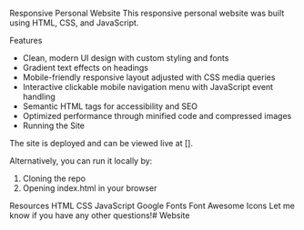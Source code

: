 Responsive Personal Website
This responsive personal website was built using HTML, CSS, and JavaScript.

Features
- Clean, modern UI design with custom styling and fonts
- Gradient text effects on headings
- Mobile-friendly responsive layout adjusted with CSS media queries
- Interactive clickable mobile navigation menu with JavaScript event handling
- Semantic HTML tags for accessibility and SEO
- Optimized performance through minified code and compressed images
- Running the Site

The site is deployed and can be viewed live at [].

Alternatively, you can run it locally by:

1. Cloning the repo
2. Opening index.html in your browser

Resources
HTML
CSS
JavaScript
Google Fonts
Font Awesome Icons
Let me know if you have any other questions!# Website
